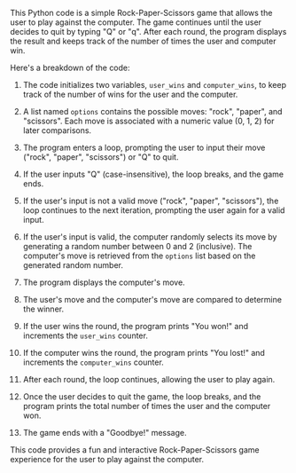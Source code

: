 This Python code is a simple Rock-Paper-Scissors game that allows the user to play against the computer. The game continues until the user decides to quit by typing "Q" or "q". After each round, the program displays the result and keeps track of the number of times the user and computer win.

Here's a breakdown of the code:

1. The code initializes two variables, `user_wins` and `computer_wins`, to keep track of the number of wins for the user and the computer.

2. A list named `options` contains the possible moves: "rock", "paper", and "scissors". Each move is associated with a numeric value (0, 1, 2) for later comparisons.

3. The program enters a loop, prompting the user to input their move ("rock", "paper", "scissors") or "Q" to quit.

4. If the user inputs "Q" (case-insensitive), the loop breaks, and the game ends.

5. If the user's input is not a valid move ("rock", "paper", "scissors"), the loop continues to the next iteration, prompting the user again for a valid input.

6. If the user's input is valid, the computer randomly selects its move by generating a random number between 0 and 2 (inclusive). The computer's move is retrieved from the `options` list based on the generated random number.

7. The program displays the computer's move.

8. The user's move and the computer's move are compared to determine the winner.

9. If the user wins the round, the program prints "You won!" and increments the `user_wins` counter.

10. If the computer wins the round, the program prints "You lost!" and increments the `computer_wins` counter.

11. After each round, the loop continues, allowing the user to play again.

12. Once the user decides to quit the game, the loop breaks, and the program prints the total number of times the user and the computer won.

13. The game ends with a "Goodbye!" message.

This code provides a fun and interactive Rock-Paper-Scissors game experience for the user to play against the computer.
